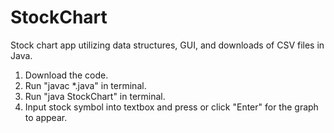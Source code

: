 # StockChart
Stock chart app utilizing data structures, GUI, and downloads of CSV files in Java.
1. Download the code.
2. Run "javac *.java" in terminal.
3. Run "java StockChart" in terminal.
4. Input stock symbol into textbox and press or click "Enter" for the graph to appear.
